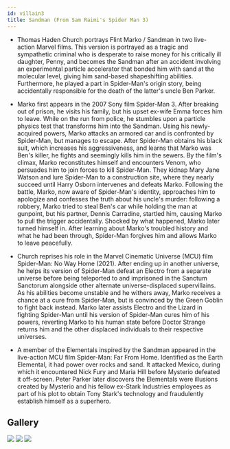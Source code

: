 ```yaml
---
id: villain3
title: Sandman (From Sam Raimi's Spider Man 3)
---
```


- Thomas Haden Church portrays Flint Marko / Sandman in two live-action Marvel films. This version is portrayed as a tragic and sympathetic criminal who is desperate to raise money for his critically ill daughter, Penny, and becomes the Sandman after an accident involving an experimental particle accelerator that bonded him with sand at the molecular level, giving him sand-based shapeshifting abilities. Furthermore, he played a part in Spider-Man's origin story, being accidentally responsible for the death of the latter's uncle Ben Parker.

- Marko first appears in the 2007 Sony film Spider-Man 3. After breaking out of prison, he visits his family, but his upset ex-wife Emma forces him to leave. While on the run from police, he stumbles upon a particle physics test that transforms him into the Sandman. Using his newly-acquired powers, Marko attacks an armored car and is confronted by Spider-Man, but manages to escape. After Spider-Man obtains his black suit, which increases his aggressiveness, and learns that Marko was Ben's killer, he fights and seemingly kills him in the sewers. By the film's climax, Marko reconstitutes himself and encounters Venom, who persuades him to join forces to kill Spider-Man. They kidnap Mary Jane Watson and lure Spider-Man to a construction site, where they nearly succeed until Harry Osborn intervenes and defeats Marko. Following the battle, Marko, now aware of Spider-Man's identity, approaches him to apologize and confesses the truth about his uncle's murder: following a robbery, Marko tried to steal Ben's car while holding the man at gunpoint, but his partner, Dennis Carradine, startled him, causing Marko to pull the trigger accidentally. Shocked by what happened, Marko later turned himself in. After learning about Marko's troubled history and what he had been through, Spider-Man forgives him and allows Marko to leave peacefully.

- Church reprises his role in the Marvel Cinematic Universe (MCU) film Spider-Man: No Way Home (2021). After ending up in another universe, he helps its version of Spider-Man defeat an Electro from a separate universe before being teleported to and imprisoned in the Sanctum Sanctorum alongside other alternate universe-displaced supervillains. As his abilities become unstable and he withers away, Marko receives a chance at a cure from Spider-Man, but is convinced by the Green Goblin to fight back instead. Marko later assists Electro and the Lizard in fighting Spider-Man until his version of Spider-Man cures him of his powers, reverting Marko to his human state before Doctor Strange returns him and the other displaced individuals to their respective universes.

- A member of the Elementals inspired by the Sandman appeared in the live-action MCU film Spider-Man: Far From Home. Identified as the Earth Elemental, it had power over rocks and sand. It attacked Mexico, during which it encountered Nick Fury and Maria Hill before Mysterio defeated it off-screen. Peter Parker later discovers the Elementals were illusions created by Mysterio and his fellow ex-Stark Industries employees as part of his plot to obtain Tony Stark's technology and fraudulently establish himself as a superhero.

## Gallery

![](https://static1.colliderimages.com/wordpress/wp-content/uploads/2021/09/spider-man-3-thomas-haden-church-sandman.jpg) ![](https://i.ytimg.com/vi/to29LvuColU/sddefault.jpg) ![](https://images.thedirect.com/media/photos/sandman-spider-man.jpg)
